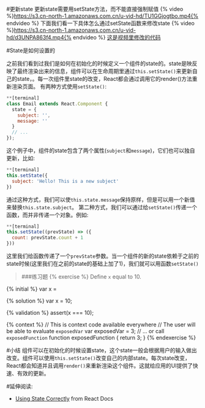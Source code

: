 #更新state
更新state需要用setState方法，而不能直接强制赋值
{% video %}https://s3.cn-north-1.amazonaws.com.cn/u-vid-hd/TU1GGjogtbo.mp4{% endvideo %}
下面我们看一下具体怎么通过setState函数来修改state
{% video %}https://s3.cn-north-1.amazonaws.com.cn/u-vid-hd/d3UNPA863f4.mp4{% endvideo %}
[这是视频里修改的代码](https://github.com/udacity/reactnd-contacts-complete/commit/f794f553e4937f6b2afaab2acdb14c623d8eb8c1)

#State是如何设置的

之前我们看到过我们是如何在初始化的时候定义一个组件的state的。state是映反映了最终渲染出来的信息，组件可以在生命周期里通过`this.setState()`来更新自己的state，。每一次组件里state的改变，React都会通过调用它的render()方法重新渲染页面。
有两种方式使用`setState()`:
```js
**[terminal]
class Email extends React.Component {
  state = {
    subject: '',
    message: ''
  }
  // ...
});
```
这个例子中，组件的state包含了两个属性(`subject`和`message`)，它们也可以独自更新，比如:
```js
**[terminal]
this.setState({
  subject: 'Hello! This is a new subject'
})
```
通过这种方式，我们可以使`this.state.message`保持原样，但是可以用一个新值来替换`this.state.subject`。
第二种方式，我们可以通过给`setState()`传递一个函数，而并非传递一个对象。例如:
```js
**[terminal]
this.setState((prevState) => ({
  count: prevState.count + 1
}))
```
这里我们给函数传递了一个`prevState`参数。当一个组件的新的state依赖于之前的state时候(这里我们在之前的state的基础上加了1)，我们就可以用函数`setState()`

>###练习题
{% exercise %}
Define `x` equal to 10.

{% initial %}
var x =

{% solution %}
var x = 10;

{% validation %}
assert(x === 10);

{% context %}
// This is context code available everywhere
// The user will be able to evaluate `exposedVar`
var exposedVar = 3;
// ... or call `exposedFunction`
function exposedFunction {
    return 3;
}
{% endexercise %}


#小结
组件可以在初始化的时候设置state，这个state一般会根据用户的输入做出改变。组件可以使用`this.setState()`改变自己的内部state。每次state改变，React都会知道并且调用`render()`来重新渲染这个组件。这就给应用的UI提供了快速、有效的更新。

#延伸阅读:
- [Using State Correctly](https://facebook.github.io/react/docs/state-and-lifecycle.html) from React Docs

